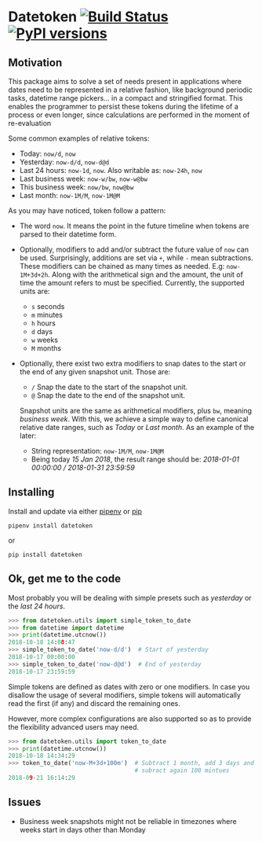 # Datetoken [![Build Status](https://travis-ci.org/sonirico/datetoken.svg?branch=master)](https://travis-ci.org/sonirico/datetoken) [![PyPI versions](https://img.shields.io/badge/python-2.7%20|%203.6-blue.svg)](https://pypi.org/project/datetoken/)

## Motivation

This package aims to solve a set of needs present in applications where
dates need to be represented in a relative fashion, like background periodic 
tasks, datetime range pickers... in a compact and stringified format. This
enables the programmer to persist these tokens during the lifetime of a
process or even longer, since calculations are performed in the moment of
re-evaluation

Some common examples of relative tokens:

- Today: `now/d`, `now`
- Yesterday: `now-d/d`, `now-d@d`
- Last 24 hours: `now-1d`, `now`. Also writable as: `now-24h`, `now`
- Last business week: `now-w/bw`, `now-w@bw`
- This business week: `now/bw`, `now@bw`
- Last month: `now-1M/M`, `now-1M@M`

As you may have noticed, token follow a pattern:

- The word `now`. It means the point in the future timeline when tokens are
  parsed to their datetime form.
- Optionally, modifiers to add and/or subtract the future value of `now` can 
  be used. Surprisingly, additions are set via `+`, while `-` mean subtractions.
  These modifiers can be chained as many times as needed. E.g: `now-1M+3d+2h`. 
  Along with the arithmetical sign and the amount, the unit of time the amount
  refers to must be specified. Currently, the supported units are:
  - `s` seconds
  - `m` minutes
  - `h` hours
  - `d` days
  - `w` weeks
  - `M` months
- Optionally, there exist two extra modifiers to snap dates to the start or the
  end of any given snapshot unit. Those are:
  - `/` Snap the date to the start of the snapshot unit.
  - `@` Snap the date to the end of the snapshot unit.

  Snapshot units are the same as arithmetical modifiers, plus `bw`, meaning
  _business week_. With this, we achieve a simple way to define canonical
  relative date ranges, such as _Today_ or _Last month_. As an example of
  the later:

  - String representation: `now-1M/M`, `now-1M@M`
  - Being today _15 Jan 2018_, the result range should be:
    _2018-01-01 00:00:00 / 2018-01-31 23:59:59_


## Installing

Install and update via either [pipenv](https://pipenv.readthedocs.io/en/latest/)
or [pip](https://pip.pypa.io/en/stable/quickstart/)

```shell
pipenv install datetoken
```

or

```shell
pip install datetoken
```

## Ok, get me to the code

Most probably you will be dealing with simple presets such as _yesterday_ or
the _last 24 hours_.

```python
>>> from datetoken.utils import simple_token_to_date
>>> from datetime import datetime
>>> print(datetime.utcnow())
2018-10-18 14:08:47
>>> simple_token_to_date('now-d/d')  # Start of yesterday
2018-10-17 00:00:00
>>> simple_token_to_date('now-d@d')  # End of yesterday
2018-10-17 23:59:59
```

Simple tokens are defined as dates with zero or one modifiers. In case
you disallow the usage of several modifiers, simple tokens will automatically
read the first (if any) and discard the remaining ones.

However, more complex configurations are also supported so as to
provide the flexibility advanced users may need.

```python
>>> from datetoken.utils import token_to_date
>>> print(datetime.utcnow())
2018-10-18 14:34:29
>>> token_to_date('now-M+3d+100m')  # Subtract 1 month, add 3 days and
                                    # subract again 100 mintues
2018-09-21 16:14:29
```

## Issues

- Business week snapshots might not be reliable in timezones where weeks
  start in days other than Monday


